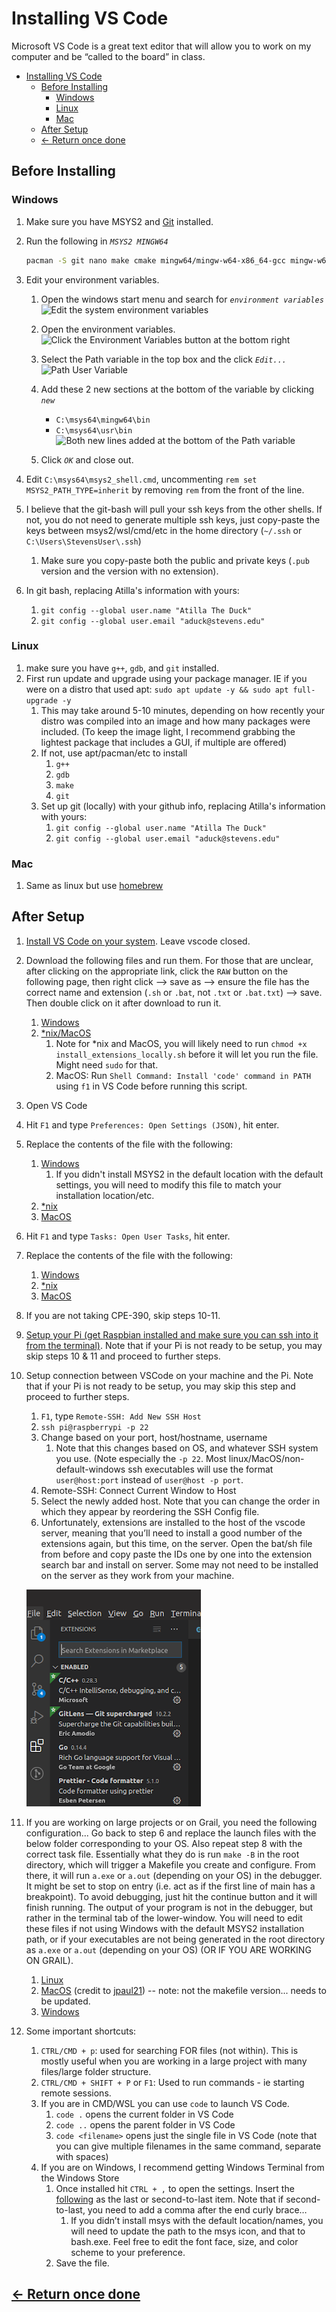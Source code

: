 # Installing VS Code

Microsoft VS Code is a great text editor that will allow you to work on my computer and be “called to the board” in class.

- [Installing VS Code](#installing-vs-code)
  - [Before Installing](#before-installing)
    - [Windows](#windows)
    - [Linux](#linux)
    - [Mac](#mac)
  - [After Setup](#after-setup)
  - [← Return once done](#-return-once-done)

## Before Installing

### Windows

1. Make sure you have MSYS2 and [Git](GIT101.md) installed.
2. Run the following in *`MSYS2 MINGW64`*

   ```bash
   pacman -S git nano make cmake mingw64/mingw-w64-x86_64-gcc mingw-w64-x86_64-gdb mingw-w64-x86_64-gcc mingw-w64-x86_64-toolchain mingw-w64-x86_64-zlib mingw-w64-x86_64-freetype mingw-w64-x86_64-glfw bison flex cgdb
   ```

3. Edit your environment variables.
   1. Open the windows start menu and search for *`environment variables`*
   ![Edit the system environment variables](https://i.imgur.com/sAlxhRt.png)

   2. Open the environment variables.
   ![Click the Environment Variables button at the bottom right](https://i.imgur.com/gZf2fqw.png)

   3. Select the Path variable in the top box and the click *`Edit...`*
   ![Path User Variable](https://i.imgur.com/2pSbZVX.png)

   4. Add these 2 new sections at the bottom of the variable by clicking *`new`*
      - `C:\msys64\mingw64\bin`
      - `C:\msys64\usr\bin`
  ![Both new lines added at the bottom of the Path variable](https://i.imgur.com/dYbzsFj.png)

   5. Click *`OK`* and close out.

4. Edit `C:\msys64\msys2_shell.cmd`, uncommenting `rem set MSYS2_PATH_TYPE=inherit` by removing `rem` from the front of the line.

5. I believe that the git-bash will pull your ssh keys from the other shells. If not, you do not need to generate multiple ssh keys, just copy-paste the keys between msys2/wsl/cmd/etc in the home directory (`~/.ssh` or `C:\Users\StevensUser\.ssh`)
   1. Make sure you copy-paste both the public and private keys (`.pub` version and the version with no extension).

6. In git bash, replacing Atilla's information with yours:
   1. `git config --global user.name "Atilla The Duck"`
   2. `git config --global user.email "aduck@stevens.edu"`

### Linux

1. make sure you have `g++`, `gdb`, and `git` installed.
2. First run update and upgrade using your package manager. IE if you were on a distro that used apt: `sudo apt update -y && sudo apt full-upgrade -y`
   1. This may take around 5-10 minutes, depending on how recently your distro was compiled into an image and how many packages were included. (To keep the image light, I recommend grabbing the lightest package that includes a GUI, if multiple are offered)
   2. If not, use apt/pacman/etc to install
      1. `g++`
      2. `gdb`
      3. `make`
      4. `git`
   3. Set up git (locally) with your github info, replacing Atilla's information with yours:
      1. `git config --global user.name "Atilla The Duck"`
      2. `git config --global user.email "aduck@stevens.edu"`

### Mac

1. Same as linux but use [homebrew](https://brew.sh/)

## After Setup

1. [Install VS Code on your system](https://code.visualstudio.com/download). Leave vscode closed.
2. Download the following files and run them. For those that are unclear, after clicking on the appropriate link, click the `RAW` button on the following page, then right click --> save as --> ensure the file has the correct name and extension (`.sh` or `.bat`, not `.txt` or `.bat.txt`) --> save. Then double click on it after download to run it.
   1. [Windows](files/vscodeinstructions/install_extensions_locally.bat)
   2. [\*nix/MacOS](files/vscodeinstructions/install_extensions_locally.sh)
      1. Note for \*nix and MacOS, you will likely need to run `chmod +x install_extensions_locally.sh` before it will let you run the file. Might need `sudo` for that.
      2. MacOS: Run `Shell Command: Install 'code' command in PATH` using `f1` in VS Code before running this script.
3. Open VS Code
4. Hit `F1` and type `Preferences: Open Settings (JSON)`, hit enter.
5. Replace the contents of the file with the following:
   1. [Windows](files/vscodeinstructions/settings_WINDOWS.json)
      1. If you didn't install MSYS2 in the default location with the default settings, you will need to modify this file to match your installation location/etc.
   2. [\*nix](files/vscodeinstructions/settings__NIX.json)
   3. [MacOS](files/vscodeinstructions/settings_macos.json)
6. Hit `F1` and type `Tasks: Open User Tasks`, hit enter.
7. Replace the contents of the file with the following:
   1. [Windows](files/vscodeinstructions/tasks_hardcoded/tasks_WINDOWS.json)
   2. [\*nix](files/vscodeinstructions/tasks_hardcoded/tasks_nix.json)
   3. [MacOS](files/vscodeinstructions/tasks_hardcoded/tasks_macos.json)
8. If you are not taking CPE-390, skip steps 10-11.
9.  [Setup your Pi (get Raspbian installed and make sure you can ssh into it from the terminal)](Setting%20Up%20Raspberry%20Pi%20For%20CPE-390.md). Note that if your Pi is not ready to be setup, you may skip steps 10 & 11 and proceed to further steps.
10. Setup connection between VSCode on your machine and the Pi. Note that if your Pi is not ready to be setup, you may skip this step and proceed to further steps.

    1. `F1`, type `Remote-SSH: Add New SSH Host`
    2. `ssh pi@raspberrypi -p 22`
    3. Change based on your port, host/hostname, username
       1. Note that this changes based on OS, and whatever SSH system you use. (Note especially the `-p 22`. Most linux/MacOS/non-default-windows ssh executables will use the format `user@host:port` instead of `user@host -p port`.
    4. Remote-SSH: Connect Current Window to Host
    5. Select the newly added host. Note that you can change the order in which they appear by reordering the SSH Config file.
    6. Unfortunately, extensions are installed to the host of the vscode server, meaning that you’ll need to install a good number of the extensions again, but this time, on the server. Open the bat/sh file from before and copy paste the IDs one by one into the extension search bar and install on server. Some may not need to be installed on the server as they work from your machine.

    ![1.png](files/vscodeinstructions/1.png)

11. If you are working on large projects or on Grail, you need the following configuration... Go back to step 6 and replace the launch files with the below folder corresponding to your OS. Also repeat step 8 with the correct task file. Essentially what they do is run `make -B` in the root directory, which will trigger a Makefile you create and configure. From there, it will run `a.exe` or `a.out` (depending on your OS) in the debugger. It might be set to stop on entry (i.e. act as if the first line of main has a breakpoint). To avoid debugging, just hit the continue button and it will finish running. The output of your program is not in the debugger, but rather in the terminal tab of the lower-window. You will need to edit these files if not using Windows with the default MSYS2 installation path, or if your executables are not being generated in the root directory as `a.exe` or `a.out` (depending on your OS) (OR IF YOU ARE WORKING ON GRAIL).

    1. [Linux](files/vscodeinstructions/.vscode_LINUX/)
    2. [MacOS](files/vscodeinstructionse/.vscode_MACOS/) (credit to [jpaul21](https://github.com/jpaul21)) -- note: not the makefile version... needs to be updated.
    3. [Windows](files/vscodeinstructions/.vscode_WINDOWS/)

12. Some important shortcuts:
    1. `CTRL/CMD + p`: used for searching FOR files (not within). This is mostly useful when you are working in a large project with many files/large folder structure.
    2. `CTRL/CMD + SHIFT + P` or `F1`: Used to run commands - ie starting remote sessions.
    3. If you are in CMD/WSL you can use `code` to launch VS Code.
       1. `code .` opens the current folder in VS Code
       2. `code ..` opens the parent folder in VS Code
       3. `code <filename>` opens just the single file in VS Code (note that you can give multiple filenames in the same command, separate with spaces)
    4. If you are on Windows, I recommend getting Windows Terminal from the Windows Store
       1. Once installed hit `CTRL + ,` to open the settings. Insert the [following](files/vscodeinstructions/Windows_Terminal_Prefs_FRAGMENT.json) as the last or second-to-last item. Note that if second-to-last, you need to add a comma after the end curly brace…
          1. If you didn’t install msys with the default location/names, you will need to update the path to the msys icon, and that to bash.exe. Feel free to edit the font face, size, and color scheme to your preference.
       2. Save the file.

## [&larr; Return once done](../readme.md)
